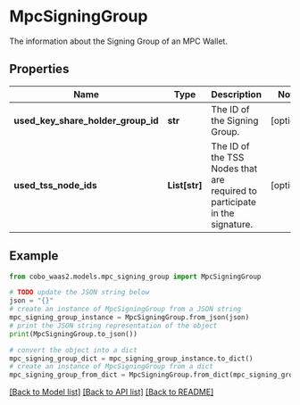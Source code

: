 # MpcSigningGroup

The information about the Signing Group of an MPC Wallet.

## Properties

Name | Type | Description | Notes
------------ | ------------- | ------------- | -------------
**used_key_share_holder_group_id** | **str** | The ID of the Signing Group. | [optional] 
**used_tss_node_ids** | **List[str]** | The ID of the TSS Nodes that are required to participate in the signature. | [optional] 

## Example

```python
from cobo_waas2.models.mpc_signing_group import MpcSigningGroup

# TODO update the JSON string below
json = "{}"
# create an instance of MpcSigningGroup from a JSON string
mpc_signing_group_instance = MpcSigningGroup.from_json(json)
# print the JSON string representation of the object
print(MpcSigningGroup.to_json())

# convert the object into a dict
mpc_signing_group_dict = mpc_signing_group_instance.to_dict()
# create an instance of MpcSigningGroup from a dict
mpc_signing_group_from_dict = MpcSigningGroup.from_dict(mpc_signing_group_dict)
```
[[Back to Model list]](../README.md#documentation-for-models) [[Back to API list]](../README.md#documentation-for-api-endpoints) [[Back to README]](../README.md)


